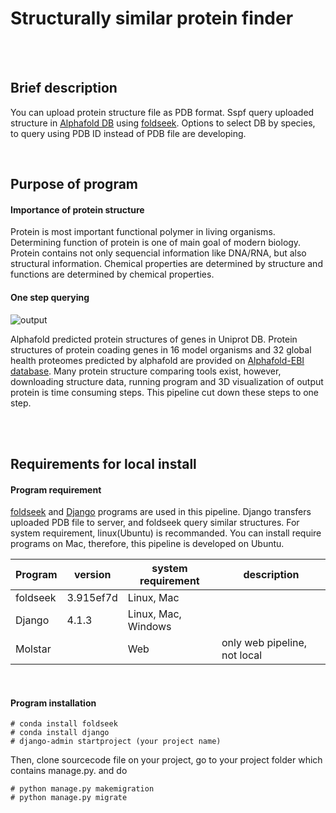 Structurally similar protein finder
======================================

<br/><br/>

## Brief description

You can upload protein structure file as PDB format. Sspf query uploaded structure in [Alphafold DB](https://alphafold.ebi.ac.uk/) using [foldseek](https://github.com/steineggerlab/foldseek). Options to select DB by species, to query using PDB ID instead of PDB file are developing.

<br/>

## Purpose of program

#### Importance of protein structure

Protein is most important functional polymer in living organisms. Determining function of protein is one of main goal of modern biology. Protein contains not only sequencial information like DNA/RNA, but also structural information. Chemical properties are determined by structure and functions are determined by chemical properties. 


#### One step querying

![output](https://user-images.githubusercontent.com/104611489/208581150-3f4d9fd2-9abf-4490-bd4a-a24fc5300b25.png)



Alphafold predicted protein structures of genes in Uniprot DB. Protein structures of protein coading genes in 16 model organisms and 32 global health proteomes predicted by alphafold are provided on [Alphafold-EBI database](https://alphafold.ebi.ac.uk/download). Many protein structure comparing tools exist, however, downloading structure data, running program and 3D visualization of output protein is time consuming steps. This pipeline cut down these steps to one step. 

<br/><br/>

## Requirements for local install


#### Program requirement

[foldseek](https://github.com/steineggerlab/foldseek/blob/master/README.md) and [Django](https://www.djangoproject.com/) programs are used in this pipeline. Django transfers uploaded PDB file to server, and foldseek query similar structures. For system requirement, linux(Ubuntu) is recommanded. You can install require programs on Mac, therefore, this pipeline is developed on Ubuntu.

|Program|version|system requirement|description|
|---|---|---|---|
|foldseek|3.915ef7d|Linux, Mac||
|Django|4.1.3|Linux, Mac, Windows||
|Molstar||Web|only web pipeline, not local|
    
<br/>

#### Program installation

    # conda install foldseek
    # conda install django
    # django-admin startproject (your project name)
 
Then, clone sourcecode file on your project, go to your project folder which contains manage.py. and do
 
    # python manage.py makemigration
    # python manage.py migrate



<br/><br/>





